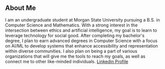 ## About Me
I am an undergraduate student at Morgan State University pursuing a B.S. in Computer Science and Mathematics. With a strong interest in the intersection between ethics and artificial intelligence, my goal is to learn to leverage technology for social good. After completing my bachelor's degree, I plan to earn advanced degrees in Computer Science with a focus on AI/ML to develop systems that enhance accessibility and representation within diverse communities. I also plan on being a part of various organizations that will give me the tools to reach my goals, as well as connect me to other like-minded individuals. 
[Linkedin Profile](https://www.linkedin.com/in/victoria-spriggs-146857225/)

